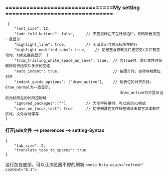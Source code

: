 ### ===============================My setting ===============================

     {
        "font_size": 12,
        "fade_fold_buttons": false,     // 不管鼠标在不在行号边栏，代码折叠按钮一直显示
        "highlight_line": true,         // 突出显示当前光标所在的行
        "highlight_modified_tabs": true,    // 使标签与修改文件更可见(文件有变动时，tab处高亮显示  )
        "trim_trailing_white_space_on_save": true,  // 为true时，保存文件时会删除每行结束后多余的空格
        "auto_indent": true,                        // 按回车时，自动与制表位对齐
        "indent_guide_options": ["draw_active"],    // 制表位的对齐白线，draw_normal为一直显示，
                                                       draw_active为只显示当前光标所在的代码控制域
        "ignored_packages":[""],        // 为空字符串时，可以启动vi模式
        "save_on_focus_lost": true      // 切换到其它文件标签或点击其它非本软件区域，文件自动保存
    }

#### 打开jade文件 --> preerences --> setting-Syntax

    {
    	"tab_size": 2,
    	"translate_tabs_to_spaces": true
    }

这行加在底部，可以让浏览器不停的刷新
`<meta http-equiv="refresh" content="0.1">`